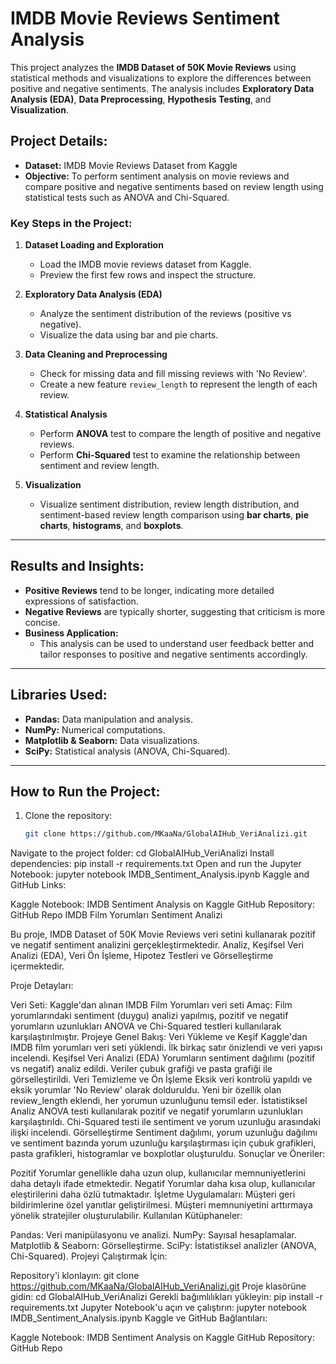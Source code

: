 # IMDB Movie Reviews Sentiment Analysis

This project analyzes the **IMDB Dataset of 50K Movie Reviews** using statistical methods and visualizations to explore the differences between positive and negative sentiments. The analysis includes **Exploratory Data Analysis (EDA)**, **Data Preprocessing**, **Hypothesis Testing**, and **Visualization**.

## Project Details:
- **Dataset:** IMDB Movie Reviews Dataset from Kaggle
- **Objective:** To perform sentiment analysis on movie reviews and compare positive and negative sentiments based on review length using statistical tests such as ANOVA and Chi-Squared.

### Key Steps in the Project:
1. **Dataset Loading and Exploration**
   - Load the IMDB movie reviews dataset from Kaggle.
   - Preview the first few rows and inspect the structure.
   
2. **Exploratory Data Analysis (EDA)**
   - Analyze the sentiment distribution of the reviews (positive vs negative).
   - Visualize the data using bar and pie charts.
   
3. **Data Cleaning and Preprocessing**
   - Check for missing data and fill missing reviews with 'No Review'.
   - Create a new feature `review_length` to represent the length of each review.
   
4. **Statistical Analysis**
   - Perform **ANOVA** test to compare the length of positive and negative reviews.
   - Perform **Chi-Squared** test to examine the relationship between sentiment and review length.
   
5. **Visualization**
   - Visualize sentiment distribution, review length distribution, and sentiment-based review length comparison using **bar charts**, **pie charts**, **histograms**, and **boxplots**.

---

## Results and Insights:
- **Positive Reviews** tend to be longer, indicating more detailed expressions of satisfaction.
- **Negative Reviews** are typically shorter, suggesting that criticism is more concise.
- **Business Application:**
  - This analysis can be used to understand user feedback better and tailor responses to positive and negative sentiments accordingly.

---

## Libraries Used:
- **Pandas:** Data manipulation and analysis.
- **NumPy:** Numerical computations.
- **Matplotlib & Seaborn:** Data visualizations.
- **SciPy:** Statistical analysis (ANOVA, Chi-Squared).

---

## How to Run the Project:
1. Clone the repository:
   ```bash
   git clone https://github.com/MKaaNa/GlobalAIHub_VeriAnalizi.git
Navigate to the project folder:
cd GlobalAIHub_VeriAnalizi
Install dependencies:
pip install -r requirements.txt
Open and run the Jupyter Notebook:
jupyter notebook IMDB_Sentiment_Analysis.ipynb
Kaggle and GitHub Links:

Kaggle Notebook: IMDB Sentiment Analysis on Kaggle
GitHub Repository: GitHub Repo
IMDB Film Yorumları Sentiment Analizi

Bu proje, IMDB Dataset of 50K Movie Reviews veri setini kullanarak pozitif ve negatif sentiment analizini gerçekleştirmektedir. Analiz, Keşifsel Veri Analizi (EDA), Veri Ön İşleme, Hipotez Testleri ve Görselleştirme içermektedir.

Proje Detayları:

Veri Seti: Kaggle'dan alınan IMDB Film Yorumları veri seti
Amaç: Film yorumlarındaki sentiment (duygu) analizi yapılmış, pozitif ve negatif yorumların uzunlukları ANOVA ve Chi-Squared testleri kullanılarak karşılaştırılmıştır.
Projeye Genel Bakış:
Veri Yükleme ve Keşif
Kaggle'dan IMDB film yorumları veri seti yüklendi.
İlk birkaç satır önizlendi ve veri yapısı incelendi.
Keşifsel Veri Analizi (EDA)
Yorumların sentiment dağılımı (pozitif vs negatif) analiz edildi.
Veriler çubuk grafiği ve pasta grafiği ile görselleştirildi.
Veri Temizleme ve Ön İşleme
Eksik veri kontrolü yapıldı ve eksik yorumlar 'No Review' olarak dolduruldu.
Yeni bir özellik olan review_length eklendi, her yorumun uzunluğunu temsil eder.
İstatistiksel Analiz
ANOVA testi kullanılarak pozitif ve negatif yorumların uzunlukları karşılaştırıldı.
Chi-Squared testi ile sentiment ve yorum uzunluğu arasındaki ilişki incelendi.
Görselleştirme
Sentiment dağılımı, yorum uzunluğu dağılımı ve sentiment bazında yorum uzunluğu karşılaştırması için çubuk grafikleri, pasta grafikleri, histogramlar ve boxplotlar oluşturuldu.
Sonuçlar ve Öneriler:

Pozitif Yorumlar genellikle daha uzun olup, kullanıcılar memnuniyetlerini daha detaylı ifade etmektedir.
Negatif Yorumlar daha kısa olup, kullanıcılar eleştirilerini daha özlü tutmaktadır.
İşletme Uygulamaları:
Müşteri geri bildirimlerine özel yanıtlar geliştirilmesi.
Müşteri memnuniyetini arttırmaya yönelik stratejiler oluşturulabilir.
Kullanılan Kütüphaneler:

Pandas: Veri manipülasyonu ve analizi.
NumPy: Sayısal hesaplamalar.
Matplotlib & Seaborn: Görselleştirme.
SciPy: İstatistiksel analizler (ANOVA, Chi-Squared).
Projeyi Çalıştırmak İçin:

Repository'i klonlayın:
git clone https://github.com/MKaaNa/GlobalAIHub_VeriAnalizi.git
Proje klasörüne gidin:
cd GlobalAIHub_VeriAnalizi
Gerekli bağımlılıkları yükleyin:
pip install -r requirements.txt
Jupyter Notebook'u açın ve çalıştırın:
jupyter notebook IMDB_Sentiment_Analysis.ipynb
Kaggle ve GitHub Bağlantıları:

Kaggle Notebook: IMDB Sentiment Analysis on Kaggle
GitHub Repository: GitHub Repo
